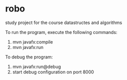 # robo
study project for the course datastructes and algorithms

To run the program, execute the following commands:
1. mvn javafx:compile
2. mvn javafx:run

To debug the program:
1. mvn javafx:run@debug
2. start debug configuration on port 8000
